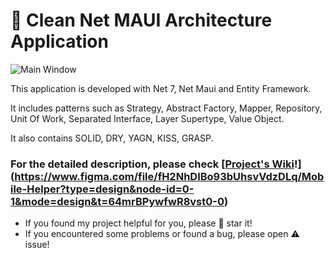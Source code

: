 # 📲 Clean Net MAUI Architecture Application

![Main Window](https://i.imgur.com/ygESUiM.jpg)

This application is developed with Net 7, Net Maui and Entity Framework.

It includes patterns such as Strategy, Abstract Factory, Mapper, Repository, Unit Of Work, Separated Interface, Layer Supertype, Value Object.

It also contains SOLID, DRY, YAGN, KISS, GRASP.

### For the detailed description, please check [[Project's Wiki](https://github.com/xtenzQ/WPF-MVVM-EFC-Example/wiki)!](https://www.figma.com/file/fH2NhDIBo93bUhsvVdzDLq/Mobile-Helper?type=design&node-id=0-1&mode=design&t=64mrBPywfwR8vst0-0)

- If you found my project helpful for you, please 🌟 star it!
- If you encountered some problems or found a bug, please open ⚠️ issue!
